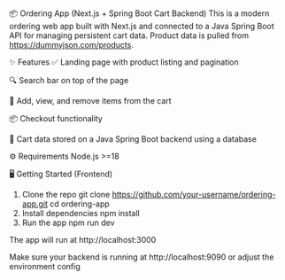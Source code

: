 📦 Ordering App (Next.js + Spring Boot Cart Backend)
This is a modern ordering web app built with Next.js and connected to a Java Spring Boot API for managing persistent cart data. Product data is pulled from https://dummyjson.com/products.

✨ Features
✅ Landing page with product listing and pagination

🔍 Search bar on top of the page

🛒 Add, view, and remove items from the cart

📦 Checkout functionality

💾 Cart data stored on a Java Spring Boot backend using a database

⚙️ Requirements
Node.js >=18

🖥️ Getting Started (Frontend)

1. Clone the repo
git clone https://github.com/your-username/ordering-app.git
cd ordering-app
2. Install dependencies
npm install
3. Run the app
npm run dev

The app will run at http://localhost:3000

Make sure your backend is running at http://localhost:9090 or adjust the environment config
